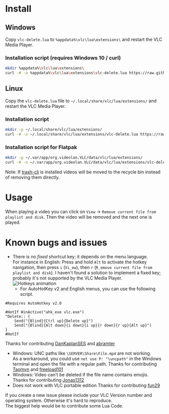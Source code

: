 # Install

## Windows

Copy `vlc-delete.lua` to `%appdata%\vlc\lua\extensions\` and restart the VLC Media Player.

### Installation script (requires Windows 10 / curl)

```bash
mkdir %appdata%\vlc\lua\extensions\
curl -# -o %appdata%\vlc\lua\extensions\vlc-delete.lua https://raw.githubusercontent.com/surrim/vlc-delete/master/vlc-delete.lua
```

## Linux

Copy the `vlc-delete.lua` file to `~/.local/share/vlc/lua/extensions/` and restart the VLC Media Player.

### Installation script

```bash
mkdir -p ~/.local/share/vlc/lua/extensions/
curl -# -o ~/.local/share/vlc/lua/extensions/vlc-delete.lua https://raw.githubusercontent.com/surrim/vlc-delete/master/vlc-delete.lua
```

### Installation script for Flatpak

```bash
mkdir -p ~/.var/app/org.videolan.VLC/data/vlc/lua/extensions/
curl -# -o ~/.var/app/org.videolan.VLC/data/vlc/lua/extensions/vlc-delete.lua https://raw.githubusercontent.com/surrim/vlc-delete/master/vlc-delete.lua
```

Note: If [trash-cli](https://pypi.org/project/trash-cli/) is installed videos will be moved to the recycle bin instead of removing them directly.

# Usage

When playing a video you can click on `View` → `Remove current file from playlist and disk`. Then the video will be removed and the next one is played.

# Known bugs and issues

- There is no *fixed* shortcut key; it depends on the menu language.  
  For instance in English: Press and hold `Alt`  to activate the hotkey navigation, then press `i` (`Vi̲ew`), then `r` (`R̲emove current file from playlist and disk`). I haven't found a solution to implement a fixed key; probably it's not supported by the VLC Media Player.  
  ![Hotkeys animation](https://raw.githubusercontent.com/surrim/vlc-delete/master/hotkeys.webp)
  - For AutoHotKey v2 and English menus, you can use the following script.

```
#Requires AutoHotkey v2.0

#HotIf WinActive("ahk_exe vlc.exe")
^Delete:: {
    Send("{Blind}{Ctrl up}{Delete up}")
    Send("{Blind}{Alt down}{i down}{i up}{r down}{r up}{Alt up}")
}
#HotIf
```

  Thanks for contributing [DanKaplanSES](https://github.com/DanKaplanSES) and [abramter](https://github.com/abramter)

- Windows: UNC paths like `\SERVER\Share\File.mp4` are not working.  
  As a workaround, you could use `net use P: "\uncpath"` in the Windows terminal and open the file with a regular path.
  Thanks for contributing [Taomyn](https://github.com/Taomyn) and [freeload101](https://github.com/freeload101)
- Windows: Video can't be deleted if the file name contains emojis.  
  Thanks for contributing [Jonas1312](https://github.com/Jonas1312)
- Does not work with VLC portable edition
  Thanks for contributing [fun29](https://github.com/fun29)

If you create a new issue please include your VLC Version number and operating system. Otherwise it's hard to reproduce.  
The biggest help would be to contribute some Lua Code.
